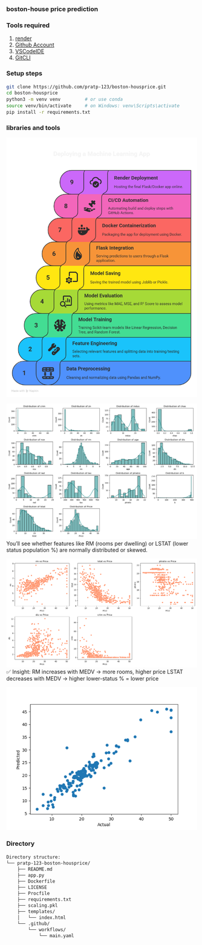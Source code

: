### boston-house price prediction

### Tools required

1. [render](https://render.com)
2. [Github Account](https://github.com)
3. [VSCodeIDE](https://code.visualstudio.com/)
4. [GitCLI](https://git-scm.com/book/en/v2/Getting-Started-The-Command-Line)


### Setup steps  
```bash
git clone https://github.com/pratp-123/boston-housprice.git
cd boston-housprice
python3 -m venv venv         # or use conda
source venv/bin/activate     # on Windows: venv\Scripts\activate
pip install -r requirements.txt
```

### libraries and tools
![Project Architecture](images/libraries.png)

![spread and skewness of each numerical feature](images/skewness.png)
You’ll see whether features like RM (rooms per dwelling) or LSTAT (lower status population %) are normally distributed or skewed.

![Relationship Between Key Features and Target](images/price%20vs%20feature.png)
✅ Insight:
RM increases with MEDV → more rooms, higher price
LSTAT decreases with MEDV → higher lower-status % = lower price

![scatter of predicted and actual data points](images/predected_scatter.png)

### Directory
```
Directory structure:
└── pratp-123-boston-housprice/
    ├── README.md
    ├── app.py
    ├── Dockerfile
    ├── LICENSE
    ├── Procfile
    ├── requirements.txt
    ├── scaling.pkl
    ├── templates/
    │   └── index.html
    └── .github/
        └── workflows/
            └── main.yaml
```
            




